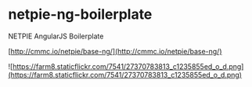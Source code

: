 # netpie-ng-boilerplate

NETPIE AngularJS Boilerplate 

[http://cmmc.io/netpie/base-ng/](http://cmmc.io/netpie/base-ng/)


![https://farm8.staticflickr.com/7541/27370783813_c1235855ed_o_d.png](https://farm8.staticflickr.com/7541/27370783813_c1235855ed_o_d.png)
